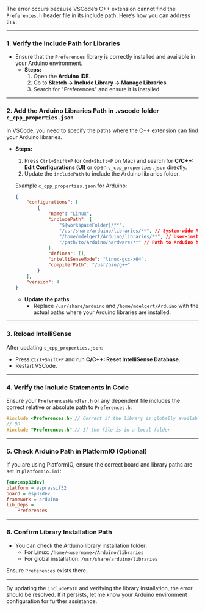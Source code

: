 The error occurs because VSCode’s C++ extension cannot find the `Preferences.h` header file in its include path. Here’s how you can address this:

---

### 1. **Verify the Include Path for Libraries**
- Ensure that the `Preferences` library is correctly installed and available in your Arduino environment.
  - **Steps:**
    1. Open the **Arduino IDE**.
    2. Go to **Sketch → Include Library → Manage Libraries**.
    3. Search for "Preferences" and ensure it is installed.

---

### 2. **Add the Arduino Libraries Path in .vscode folder `c_cpp_properties.json`**
In VSCode, you need to specify the paths where the C++ extension can find your Arduino libraries.

- **Steps:**
   1. Press `Ctrl+Shift+P` (or `Cmd+Shift+P` on Mac) and search for **C/C++: Edit Configurations (UI)** or open `c_cpp_properties.json` directly.
   2. Update the `includePath` to include the Arduino libraries folder.

   Example `c_cpp_properties.json` for Arduino:

   ```json
   {
       "configurations": [
           {
               "name": "Linux",
               "includePath": [
                   "${workspaceFolder}/**",
                   "/usr/share/arduino/libraries/**", // System-wide Arduino libraries
                   "/home/mdelgert/Arduino/libraries/**", // User-installed Arduino libraries
                   "/path/to/Arduino/hardware/**" // Path to Arduino hardware headers
               ],
               "defines": [],
               "intelliSenseMode": "linux-gcc-x64",
               "compilerPath": "/usr/bin/g++"
           }
       ],
       "version": 4
   }
   ```

   - **Update the paths**:
      - Replace `/usr/share/arduino` and `/home/mdelgert/Arduino` with the actual paths where your Arduino libraries are installed.

---

### 3. **Reload IntelliSense**
After updating `c_cpp_properties.json`:
   - Press `Ctrl+Shift+P` and run **C/C++: Reset IntelliSense Database**.
   - Restart VSCode.

---

### 4. **Verify the Include Statements in Code**
Ensure your `PreferencesHandler.h` or any dependent file includes the correct relative or absolute path to `Preferences.h`:

```cpp
#include <Preferences.h> // Correct if the library is globally available
// OR
#include "Preferences.h" // If the file is in a local folder
```

---

### 5. **Check Arduino Path in PlatformIO (Optional)**
If you are using PlatformIO, ensure the correct board and library paths are set in `platformio.ini`:

```ini
[env:esp32dev]
platform = espressif32
board = esp32dev
framework = arduino
lib_deps = 
    Preferences
```

---

### 6. **Confirm Library Installation Path**
   - You can check the Arduino library installation folder:
     - For Linux: `/home/<username>/Arduino/libraries`
     - For global installation: `/usr/share/arduino/libraries`

   Ensure `Preferences` exists there.

---

By updating the `includePath` and verifying the library installation, the error should be resolved. If it persists, let me know your Arduino environment configuration for further assistance.